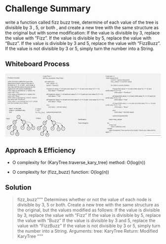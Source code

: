 # Challenge Summary
<!-- Description of the challenge -->
write a function called fizz buzz tree, determine of each value of the tree is divisible by 3 , 5, or both , and create a new tree with the same structure as the original but with some modification:
If the value is divisible by 3, replace the value with “Fizz”.
If the value is divisible by 5, replace the value with “Buzz”.
If the value is divisible by 3 and 5, replace the value with “FizzBuzz”.
If the value is not divisible by 3 or 5, simply turn the number into a String.


## Whiteboard Process
<!-- Embedded whiteboard image -->
![](../../Challenge18.png)


## Approach & Efficiency

<!-- What approach did you take? Why? What is the Big O space/time for this approach? -->
* O complexity for (KaryTree.traverse_kary_tree) method: O(log(n))

* O complexity for (fizz_buzz) function: O(log(n))

## Solution
<!-- Show how to run your code, and examples of it in action -->



>fizz_buzz"""
    Determines whether or not the value of each node is divisible by 3, 5 or both.
    Create a new tree with the same structure as the original, but the values modified as follows:
    If the value is divisible by 3, replace the value with “Fizz”
    If the value is divisible by 5, replace the value with “Buzz”
    If the value is divisible by 3 and 5, replace the value with “FizzBuzz”
    If the value is not divisible by 3 or 5, simply turn the number into a String.
    Arguments:
    tree: KaryTree
    Return: Modified KaryTree
    """

